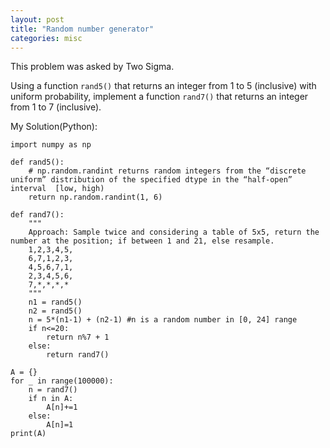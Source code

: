 ```yaml
---
layout: post
title: "Random number generator"
categories: misc
---
```


This problem was asked by Two Sigma.

Using a function `rand5()` that returns an integer from 1 to 5 (inclusive) with uniform probability, implement a function `rand7()` that returns an integer from 1 to 7 (inclusive).


My Solution(Python):
```
import numpy as np

def rand5():
    # np.random.randint returns random integers from the “discrete uniform” distribution of the specified dtype in the “half-open” interval  [low, high)
    return np.random.randint(1, 6)

def rand7():
    """
    Approach: Sample twice and considering a table of 5x5, return the number at the position; if between 1 and 21, else resample.
    1,2,3,4,5,
    6,7,1,2,3,
    4,5,6,7,1,
    2,3,4,5,6,
    7,*,*,*,*
    """
    n1 = rand5()
    n2 = rand5()
    n = 5*(n1-1) + (n2-1) #n is a random number in [0, 24] range
    if n<=20:
        return n%7 + 1
    else:
        return rand7()

A = {}
for _ in range(100000):
    n = rand7()
    if n in A:
        A[n]+=1
    else:
        A[n]=1
print(A)
```
